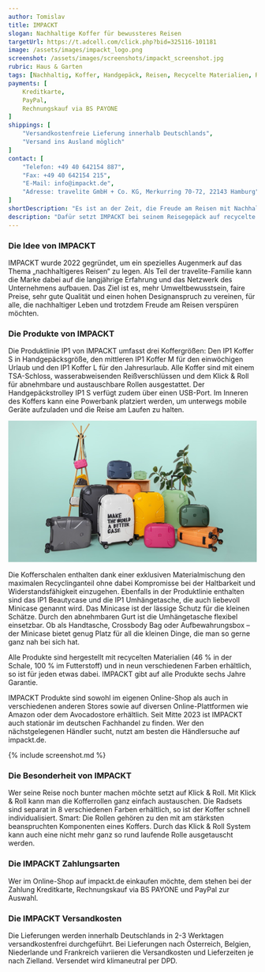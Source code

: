 ```yaml
---
author: Tomislav
title: IMPACKT
slogan: Nachhaltige Koffer für bewussteres Reisen
targetUrl: https://t.adcell.com/click.php?bid=325116-101181
image: /assets/images/impackt_logo.png
screenshot: /assets/images/screenshots/impackt_screenshot.jpg
rubric: Haus & Garten
tags: [Nachhaltig, Koffer, Handgepäck, Reisen, Recycelte Materialien, Reparierbar]
payments: [
    Kreditkarte,
    PayPal,
    Rechnungskauf via BS PAYONE
]
shippings: [
    "Versandkostenfreie Lieferung innerhalb Deutschlands",
    "Versand ins Ausland möglich"
]
contact: [
    "Telefon: +49 40 642154 887",
    "Fax: +49 40 642154 215",
    "E-Mail: info@impackt.de",
    "Adresse: travelite GmbH + Co. KG, Merkurring 70-72, 22143 Hamburg"
]
shortDescription: "Es ist an der Zeit, die Freude am Reisen mit Nachhaltigkeit zu verbinden – und zwar für alle. Das ist die Vision von IMPACKT."
description: "Dafür setzt IMPACKT bei seinem Reisegepäck auf recycelte Materialien, Reparierbarkeit und Individualität. Zudem inspirieren sie zu nachhaltigerem Reisen durch Beiträge auf ihrem Blog „Reisen mit IMPACKT“."
---
```


### Die Idee von IMPACKT

IMPACKT wurde 2022 gegründet, um ein spezielles Augenmerk auf das Thema „nachhaltigeres Reisen“ zu legen. Als Teil der travelite-Familie kann die Marke dabei auf die langjährige Erfahrung und das Netzwerk des Unternehmens aufbauen. Das Ziel ist es, mehr Umweltbewusstsein, faire Preise, sehr gute Qualität und einen hohen Designanspruch zu vereinen, für alle, die nachhaltiger Leben und trotzdem Freude am Reisen verspüren möchten.

### Die Produkte von IMPACKT

Die Produktlinie IP1 von IMPACKT umfasst drei Koffergrößen: Den IP1 Koffer S in Handgepäcksgröße, den mittleren IP1 Koffer M für den einwöchigen Urlaub und den IP1 Koffer L für den Jahresurlaub. Alle Koffer sind mit einem TSA-Schloss, wasserabweisenden Reißverschlüssen und dem Klick & Roll für abnehmbare und austauschbare Rollen ausgestattet. Der Handgepäckstrolley IP1 S verfügt zudem über einen USB-Port. Im Inneren des Koffers kann eine Powerbank platziert werden, um unterwegs mobile Geräte aufzuladen und die Reise am Laufen zu halten.

<img src="/assets/images/highlights/impackt_kollektion.jpg" class="img-fluid" alt="IMPACKT KOLLEKTION" />

Die Kofferschalen enthalten dank einer exklusiven Materialmischung den maximalen Recyclinganteil ohne dabei Kompromisse bei der Haltbarkeit und Widerstandsfähigkeit einzugehen. Ebenfalls in der Produktlinie enthalten sind das IP1 Beautycase und die IP1 Umhängetasche, die auch liebevoll Minicase genannt wird. Das Minicase ist der lässige Schutz für die kleinen Schätze. Durch den abnehmbaren Gurt ist die Umhängetasche flexibel einsetzbar. Ob als Handtasche, Crossbody Bag oder Aufbewahrungsbox – der Minicase bietet genug Platz für all die kleinen Dinge, die man so gerne ganz nah bei sich hat.

Alle Produkte sind hergestellt mit recycelten Materialien (46 % in der Schale, 100 % im Futterstoff) und in neun verschiedenen Farben erhältlich, so ist für jeden etwas dabei. IMPACKT gibt auf alle Produkte sechs Jahre Garantie. 

IMPACKT Produkte sind sowohl im eigenen Online-Shop als auch in verschiedenen anderen Stores sowie auf diversen Online-Plattformen wie Amazon oder dem Avocadostore erhältlich. Seit Mitte 2023 ist IMPACKT auch stationär im deutschen Fachhandel zu finden. Wer den nächstgelegenen Händler sucht, nutzt am besten die Händlersuche auf impackt.de.

{% include screenshot.md %}

### Die Besonderheit von IMPACKT

Wer seine Reise noch bunter machen möchte setzt auf Klick & Roll. Mit Klick & Roll kann man die Kofferrollen ganz einfach austauschen. Die Radsets sind separat in 8 verschiedenen Farben erhältlich, so ist der Koffer schnell individualisiert. Smart: Die Rollen gehören zu den mit am stärksten beanspruchten Komponenten eines Koffers. Durch das Klick & Roll System kann auch eine nicht mehr ganz so rund laufende Rolle ausgetauscht werden. 

### Die IMPACKT Zahlungsarten

Wer im Online-Shop auf impackt.de einkaufen möchte, dem stehen bei der Zahlung Kreditkarte, Rechnungskauf via BS PAYONE und PayPal zur Auswahl.

### Die IMPACKT Versandkosten

Die Lieferungen werden innerhalb Deutschlands in 2-3 Werktagen versandkostenfrei durchgeführt. Bei Lieferungen nach Österreich, Belgien, Niederlande und Frankreich variieren die Versandkosten und Lieferzeiten je nach Zielland. Versendet wird klimaneutral per DPD.